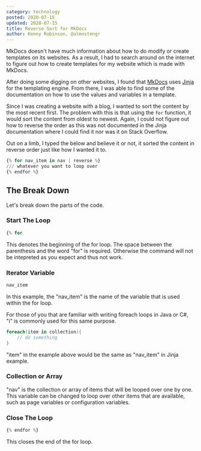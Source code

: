 ```yaml
---
category: technology
posted: 2020-07-15
updated: 2020-07-15
title: Reverse Sort for MkDocs
author: Kenny Robinson, @almostengr
---
```


MkDocs doesn't have much information about how to do modify or create templates on its websites. As a 
result, I had to search around on the internet to figure out how to create templates for my website
which is made with MkDocs. 

After doing some digging on other websites, I found that 
<a href="https://mkdocs.org" target="_blank">MkDocs</a> uses 
<a href="https://jinja.palletsprojects.com" target="_blank">Jinja</a> for the templating engine. 
From there, I was able to find some of the documentation on how to use the values and variables 
in a template.

Since I was creating a website with a blog, I wanted to sort the content by the most recent first. 
The problem with this is that using the ```for``` function, it would sort the content from oldest to 
newest. Again, I could not figure out how to reverse the order as this was not documented in the Jinja
documentation where I could find it nor was it on Stack Overflow.

Out on a limb, I typed the below and believe it or not, it sorted the content in reverse order
just like how I wanted it to.

```python
{% for nav_item in nav | reverse %}
/// whatever you want to loop over
{% endfor %}
```

## The Break Down 

Let's break down the parts of the code. 

### Start The Loop

```python
{% for
```

This denotes the beginning of the for loop. The space between the parenthesis and the word "for" is 
required. Otherwise the command will not be intepreted as you expect and thus not work.

### Iterator Variable

```python
nav_item
```

In this example, the "nav_item" is the name of the variable that is used within the for loop. 

For those of you that are familiar with writing foreach loops in Java or C#, "i" is commonly used for this 
same purpose.

```csharp
foreach(item in collection){
    // do something
}
```

"item" in the example above would be the same as "nav_item" in Jinja example.

### Collection or Array

"nav" is the collection or array of items that will be looped over one by one. This variable can be 
changed to loop over other items that are available, such as page variables or configuration variables.

### Close The Loop

```python
{% endfor %}
``` 

This closes the end of the for loop. 
